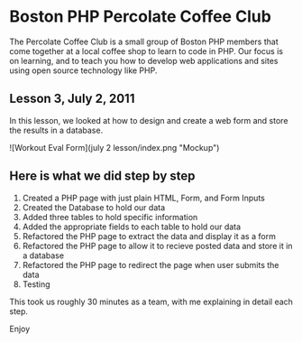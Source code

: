 # Boston PHP Percolate Coffee Club
The Percolate Coffee Club is a small group of Boston PHP members that come together at a local coffee shop to learn to code in PHP. Our focus is on learning, and to teach you how to develop web applications and sites using open source technology like PHP.

## Lesson 3, July 2, 2011 
In this lesson, we looked at how to design and create a web form and store the results in a database.

![Workout Eval Form](july 2 lesson/index.png "Mockup")

## Here is what we did step by step
1. Created a PHP page with just plain HTML, Form, and Form Inputs
2. Created the Database to hold our data
3. Added three tables to hold specific information
4. Added the appropriate fields to each table to hold our data
5. Refactored the PHP page to extract the data and display it as a form
6. Refactored the PHP page to allow it to recieve posted data and store it in a database
7. Refactored the PHP page to redirect the page when user submits the data
8. Testing

This took us roughly 30 minutes as a team, with me explaining in detail each step.

Enjoy